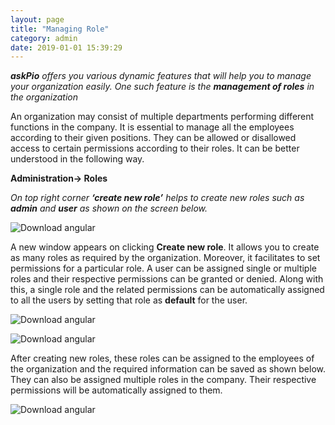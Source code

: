 ```yaml
---
layout: page
title: "Managing Role"
category: admin
date: 2019-01-01 15:39:29
---
```

<em><strong>askPio</strong> offers you various dynamic features that will help you to manage your organization easily. One such feature is the <strong>management of roles</strong> in the organization</em>  
<p>An organization may consist of multiple departments performing different functions in the company. It is essential to manage all the employees according to their given positions. They can be allowed or disallowed access to certain permissions according to their roles. It can be better understood in the following way.</p>
<p><strong>Administration-> Roles</strong></p>
<p><em>On top right corner <strong>‘create new role’</strong> helps to create new roles such as <strong>admin</strong> and <strong>user</strong> as shown on the screen below.</em></p>
<p><img src="https://help.askpio.com/assets/images/user/role_image1-min.png" alt="Download angular" class="img-thumbnail" /></p>
<p>A new window appears on clicking <strong>Create new role</strong>. It allows you to create as many roles as required by the organization. Moreover, it facilitates to set permissions for a particular role. A user can be assigned single or multiple roles and their respective permissions can be granted or denied. Along with this, a single role and the related permissions can be automatically assigned to all the users by setting that role as <strong>default</strong> for the user.</p>
<p><img src="https://help.askpio.com/assets/images/user/role_image2-min.png" alt="Download angular" class="img-thumbnail" /></p>
<p><img src="https://help.askpio.com/assets/images/user/role_image3-min.png" alt="Download angular" class="img-thumbnail" /></p>
<p>After creating new roles, these roles can be assigned to the employees of the organization and the required information can be saved as shown below. They can also be assigned multiple roles in the company. Their respective permissions will be automatically assigned to them.</p>
<p><img src="https://help.askpio.com/assets/images/user/role_image4-min.png" alt="Download angular" class="img-thumbnail" /></p>
